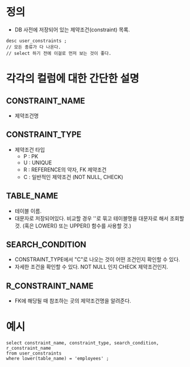 # 정의
- DB 사전에 저장되어 있는 제약조건(constraint) 목록. 

```
desc user_constraints ; 
// 모든 종류가 다 나온다. 
// select 하기 전에 이걸로 먼저 보는 것이 좋다. 
```

# 각각의 컬럼에 대한 간단한 설명
## CONSTRAINT_NAME 
- 제약조건명

## CONSTRAINT_TYPE 
- 제약조건 타입 
  - P : PK
  - U : UNIQUE
  - R : REFERENCE의 약자, FK 제약조건
  - C : 일반적인 제약조건 (NOT NULL, CHECK) 
  
## TABLE_NAME 
- 테이블 이름. 
- 대문자로 저장되어있다. 비교할 경우 ''로 묶고 테이블명을 대문자로 해서 조회할 것.
(혹은 LOWER() 또는 UPPER() 함수를 사용할 것.) 

## SEARCH_CONDITION 
- CONSTRAINT_TYPE에서 "C"로 나오는 것이 어떤 조건인지 확인할 수 있다.
- 자세한 조건을 확인할 수 있다. NOT NULL 인지 CHECK 제약조건인지. 

## R_CONSTRAINT_NAME 
- FK에 해당될 때 참조하는 곳의 제약조건명을 알려준다. 

# 예시 
```
select constraint_name, constraint_type, search_condition, r_constraint_name 
from user_constraints 
where lower(table_name) = 'employees' ; 
``` 

